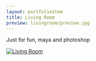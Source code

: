 ```yaml
---
layout: portfolioitem
title: Living Room
preview: livingroom/preview.jpg
---
```


Just for fun, maya and photoshop

<!--more-->

<a href="{{ site.baseurl }}/assets/portfolio/livingroom/livingroom.jpg"><img src="{{ site.baseurl }}/assets/portfolio/livingroom/livingroom.jpg" alt="Living Room" style="width: auto;"/>